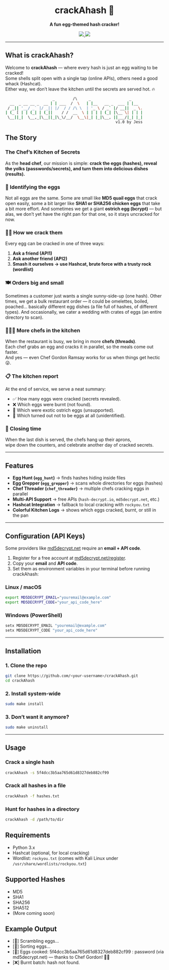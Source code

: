 <h1 align="center">crackAhash 🍳</h1>
<p align="center">
  <b>A fun egg-themed hash cracker!</b>
</p>
<p align="center">
  <a href="https://docs.python.org/3/">
    <img src="https://img.shields.io/badge/python-3.x-blue.svg" />
  </a>
  <a href="https://github.com/Jessica-Sylvia-Clement/crackAhash/blob/main/LICENSE">
    <img src="https://img.shields.io/badge/license-MIT-yellow.svg" />
  </a>
</p>

---

## What is crackAhash?

Welcome to **crackAhash** — where every hash is just an egg waiting to be cracked!  
Some shells split open with a single tap (online APIs), others need a good whack (Hashcat).  
Either way, we don’t leave the kitchen until the secrets are served hot. 🔥

```bash
                     _        /\     _                 _
  __  _ __ __ _  __ | | ___  /  \   | |__   __ _  ___ | |__
 / _|| '__/ _` |/ _|| |/  / / /\ \  | '_ \ / _` |/ __||  _ \.
| (_ [ | | (_| | (_||    / /  __  \ | | | | (_| |\__ \| | | |
 \__||_|  \__,_|\__||_|\_\/__/  \__\|_| |_|\__, ||___/|_| |_|
                                                 v1.0 by Jess
```
## The Story

### The Chef’s Kitchen of Secrets

As the **head chef**, our mission is simple: **crack the eggs (hashes), reveal the yolks (passwords/secrets), and turn them into delicious dishes (results).**

### 🥚 Identifying the eggs
Not all eggs are the same. Some are small like **MD5 quail eggs** that crack open easily, some a bit larger like **SHA1 or SHA256 chicken eggs** that take a bit more effort. And sometimes we get a giant **ostrich egg (bcrypt)** — but alas, we don’t yet have the right pan for that one, so it stays uncracked for now.  

### 👩‍🍳 How we crack them
Every egg can be cracked in one of three ways:  
1. **Ask a friend (API1)**   
2. **Ask another friend (API2)**   
3. **Smash it ourselves → use Hashcat, brute force with a trusty rock (wordlist)**   

### 🍽️ Orders big and small
Sometimes a customer just wants a single sunny-side-up (one hash).
Other times, we get a bulk restaurant order — it could be omelettes, boiled, poached… basically different egg dishes (a file full of hashes, of different types).
And occasionally, we cater a wedding with crates of eggs (an entire directory to scan). 

### 🧑‍🤝‍🧑 More chefs in the kitchen
When the restaurant is busy, we bring in more **chefs (threads)**.  
Each chef grabs an egg and cracks it in parallel, so the meals come out faster.  
And yes — even Chef Gordon Ramsay works for us when things get hectic😜.

### 📋 The kitchen report
At the end of service, we serve a neat summary:  
- ✅ How many eggs were cracked (secrets revealed).  
- ❌ Which eggs were burnt (not found).  
- 🚫 Which were exotic ostrich eggs (unsupported).  
- 🤷 Which turned out not to be eggs at all (unidentified).  

### 🍾 Closing time
When the last dish is served, the chefs hang up their aprons,  
wipe down the counters, and celebrate another day of cracked secrets.  

---

## Features

- **Egg Hunt (`egg_hunt`)** → finds hashes hiding inside files  
- **Egg Grepper (`egg_grepper`)** → scans whole directories for eggs (hashes)  
- **Chef Threader (`chef_threader`)** → multiple chefs cracking eggs in parallel  
- **Multi-API Support** → free APIs (`hash-decrypt.io`, `md5decrypt.net`, etc.)  
- **Hashcat Integration** → fallback to local cracking with `rockyou.txt`  
- **Colorful Kitchen Logs** → shows which eggs cracked, burnt, or still in the pan  

---
## Configuration (API Keys)

Some providers like [md5decrypt.net](https://md5decrypt.net) require an **email + API code**.

1. Register for a free account at [md5decrypt.net/register](https://md5decrypt.net/register).
2. Copy your **email** and **API code**.
3. Set them as environment variables in your terminal before running crackAhash:

### Linux / macOS
```bash
export MD5DECRYPT_EMAIL="youremail@example.com"
export MD5DECRYPT_CODE="your_api_code_here"
```
### Windows (PowerShell)
```bash
setx MD5DECRYPT_EMAIL "youremail@example.com"
setx MD5DECRYPT_CODE "your_api_code_here"
```
---
## Installation
### 1. Clone the repo
```bash
git clone https://github.com/<your-username>/crackAhash.git
cd crackAhash
```
### 2. Install system-wide
```bash
sudo make install
```
### 3. Don’t want it anymore?
```bash
sudo make uninstall
```
--- 
## Usage

### Crack a single hash
```bash
crackAhash -s 5f4dcc3b5aa765d61d8327deb882cf99
```
### Crack all hashes in a file
```bash
crackAhash -f hashes.txt
```
### Hunt for hashes in a directory
```bash
crackAhash -d /path/to/dir
```
## Requirements

- Python 3.x
- Hashcat (optional, for local cracking)
- Wordlist: `rockyou.txt` (comes with Kali Linux under `/usr/share/wordlists/rockyou.txt`)

## Supported Hashes

- MD5
- SHA1
- SHA256
- SHA512
- (More coming soon)

## Example Output
- [🥚] Scrambling eggs...
- [🥄] Sorting eggs...
- [🍳] Eggs cooked: 5f4dcc3b5aa765d61d8327deb882cf99 : password (via md5decrypt.net) — thanks to Chef Gordon! 👩‍🍳
- [❌] Burnt batch: hash not found.



